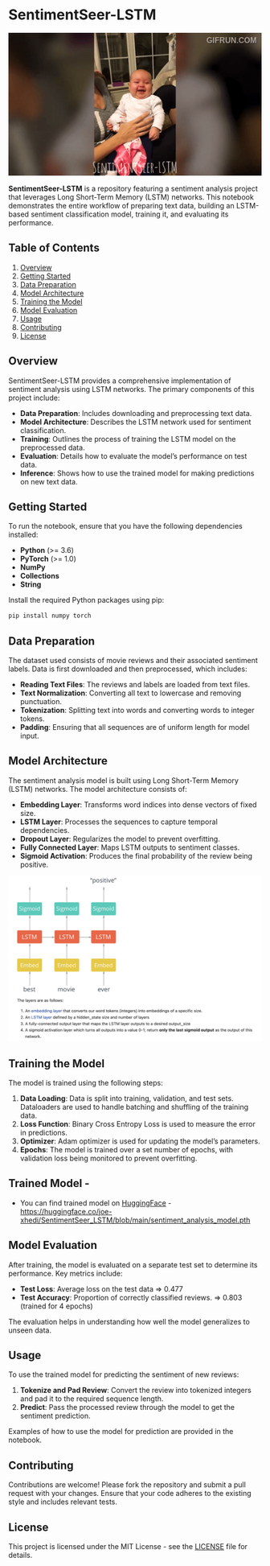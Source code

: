 # SentimentSeer-LSTM
![sad-happy-sad](/images/laugh_baby.gif)


**SentimentSeer-LSTM** is a repository featuring a sentiment analysis project that leverages Long Short-Term Memory (LSTM) networks. This notebook demonstrates the entire workflow of preparing text data, building an LSTM-based sentiment classification model, training it, and evaluating its performance.

## Table of Contents

1. [Overview](#overview)
2. [Getting Started](#getting-started)
3. [Data Preparation](#data-preparation)
4. [Model Architecture](#model-architecture)
5. [Training the Model](#training-the-model)
6. [Model Evaluation](#model-evaluation)
7. [Usage](#usage)
8. [Contributing](#contributing)
9. [License](#license)

## Overview

SentimentSeer-LSTM provides a comprehensive implementation of sentiment analysis using LSTM networks. The primary components of this project include:

- **Data Preparation**: Includes downloading and preprocessing text data.
- **Model Architecture**: Describes the LSTM network used for sentiment classification.
- **Training**: Outlines the process of training the LSTM model on the preprocessed data.
- **Evaluation**: Details how to evaluate the model’s performance on test data.
- **Inference**: Shows how to use the trained model for making predictions on new text data.

## Getting Started

To run the notebook, ensure that you have the following dependencies installed:

- **Python** (>= 3.6)
- **PyTorch** (>= 1.0)
- **NumPy**
- **Collections**
- **String**

Install the required Python packages using pip:

```sh
pip install numpy torch
```

## Data Preparation

The dataset used consists of movie reviews and their associated sentiment labels. Data is first downloaded and then preprocessed, which includes:

- **Reading Text Files**: The reviews and labels are loaded from text files.
- **Text Normalization**: Converting all text to lowercase and removing punctuation.
- **Tokenization**: Splitting text into words and converting words to integer tokens.
- **Padding**: Ensuring that all sequences are of uniform length for model input.

## Model Architecture

The sentiment analysis model is built using Long Short-Term Memory (LSTM) networks. The model architecture consists of:

- **Embedding Layer**: Transforms word indices into dense vectors of fixed size.
- **LSTM Layer**: Processes the sequences to capture temporal dependencies.
- **Dropout Layer**: Regularizes the model to prevent overfitting.
- **Fully Connected Layer**: Maps LSTM outputs to sentiment classes.
- **Sigmoid Activation**: Produces the final probability of the review being positive.

![Rnn_Arch](/images/RNN_arch.png)

## Training the Model

The model is trained using the following steps:

1. **Data Loading**: Data is split into training, validation, and test sets. Dataloaders are used to handle batching and shuffling of the training data.
2. **Loss Function**: Binary Cross Entropy Loss is used to measure the error in predictions.
3. **Optimizer**: Adam optimizer is used for updating the model’s parameters.
4. **Epochs**: The model is trained over a set number of epochs, with validation loss being monitored to prevent overfitting.

## Trained Model -

- You can find trained model on [HuggingFace](https://huggingface.co/joe-xhedi) - https://huggingface.co/joe-xhedi/SentimentSeer_LSTM/blob/main/sentiment_analysis_model.pth

## Model Evaluation

After training, the model is evaluated on a separate test set to determine its performance. Key metrics include:

- **Test Loss**: Average loss on the test data => 0.477
- **Test Accuracy**: Proportion of correctly classified reviews. => 0.803 (trained for 4 epochs)

The evaluation helps in understanding how well the model generalizes to unseen data.

## Usage

To use the trained model for predicting the sentiment of new reviews:

1. **Tokenize and Pad Review**: Convert the review into tokenized integers and pad it to the required sequence length.
2. **Predict**: Pass the processed review through the model to get the sentiment prediction.

Examples of how to use the model for prediction are provided in the notebook.

## Contributing

Contributions are welcome! Please fork the repository and submit a pull request with your changes. Ensure that your code adheres to the existing style and includes relevant tests.

## License

This project is licensed under the MIT License - see the [LICENSE](LICENSE) file for details.

